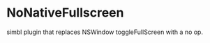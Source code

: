 NoNativeFullscreen
==================

simbl plugin that replaces NSWindow toggleFullScreen with a no op.
